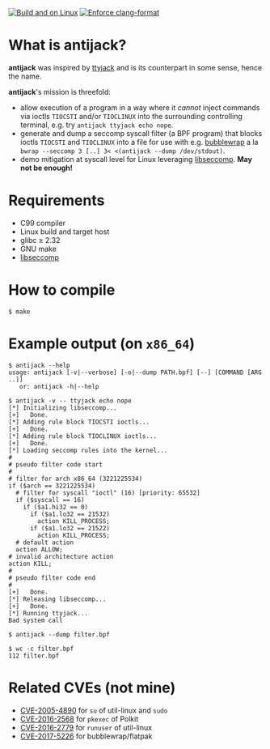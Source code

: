 [![Build and on Linux](https://github.com/hartwork/antijack/actions/workflows/linux.yml/badge.svg)](https://github.com/hartwork/antijack/actions/workflows/linux.yml)
[![Enforce clang-format](https://github.com/hartwork/antijack/actions/workflows/clang-format.yml/badge.svg)](https://github.com/hartwork/antijack/actions/workflows/clang-format.yml)


# What is antijack?

**antijack** was inspired by [ttyjack](https://github.com/jwilk/ttyjack)
and is its counterpart in some sense, hence the name.

**antijack**'s mission is threefold:

- allow execution of a program in a way where it *cannot* inject
  commands via ioctls `TIOCSTI` and/or `TIOCLINUX`
  into the surrounding controlling terminal,
  e.g. try `antijack ttyjack echo nope`.
- generate and dump a seccomp syscall filter (a BPF program)
  that blocks ioctls `TIOCSTI` and `TIOCLINUX`
  into a file for use with
  e.g. [bubblewrap](https://github.com/containers/bubblewrap)
  a la `bwrap --seccomp 3 [..] 3< <(antijack --dump /dev/stdout)`.
- demo mitigation at syscall level for Linux leveraging
  [libseccomp](https://github.com/seccomp/libseccomp).
  **May not be enough!**


# Requirements

- C99 compiler
- Linux build and target host
- glibc ≥ 2.32
- GNU make
- [libseccomp](https://github.com/seccomp/libseccomp)


# How to compile

```
$ make
```


# Example output (on `x86_64`)

```
$ antijack --help
usage: antijack [-v|--verbose] [-o|--dump PATH.bpf] [--] [COMMAND [ARG ..]]
   or: antijack -h|--help

$ antijack -v -- ttyjack echo nope
[*] Initializing libseccomp...
[+]   Done.
[*] Adding rule block TIOCSTI ioctls...
[+]   Done.
[*] Adding rule block TIOCLINUX ioctls...
[+]   Done.
[*] Loading seccomp rules into the kernel...
#
# pseudo filter code start
#
# filter for arch x86_64 (3221225534)
if ($arch == 3221225534)
  # filter for syscall "ioctl" (16) [priority: 65532]
  if ($syscall == 16)
    if ($a1.hi32 == 0)
      if ($a1.lo32 == 21532)
        action KILL_PROCESS;
      if ($a1.lo32 == 21522)
        action KILL_PROCESS;
  # default action
  action ALLOW;
# invalid architecture action
action KILL;
#
# pseudo filter code end
#
[+]   Done.
[*] Releasing libseccomp...
[+]   Done.
[*] Running ttyjack...
Bad system call

$ antijack --dump filter.bpf

$ wc -c filter.bpf
112 filter.bpf
```


# Related CVEs (not mine)

- [CVE-2005-4890](https://nvd.nist.gov/vuln/detail/CVE-2005-4890) for `su` of util-linux and `sudo`
- [CVE-2016-2568](https://nvd.nist.gov/vuln/detail/CVE-2016-2568) for `pkexec` of Polkit
- [CVE-2016-2779](https://nvd.nist.gov/vuln/detail/CVE-2016-2779) for `runuser` of util-linux
- [CVE-2017-5226](https://nvd.nist.gov/vuln/detail/CVE-2017-5226) for bubblewrap/flatpak
